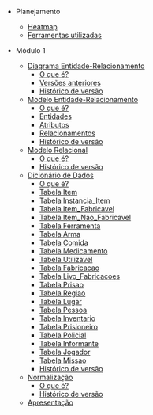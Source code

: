 [//]: # (<a href="/" style="text-decoration: none;">)

[//]: # (    <img alt="Brasao" src="assets/img.png" style="border-radius: 20%; padding: 20px">)

[//]: # (</a>)

* Planejamento
  - [Heatmap](Planejamento/Heatmap.md)
  - [Ferramentas utilizadas](Planejamento/Ferramentas.md)

* Módulo 1
  - [Diagrama Entidade-Relacionamento](Modulo-1/DER.md)
    * [O que é?](Modulo-1/DER.md#o-que-é)
    * [Versões anteriores](Modulo-1/DER.md#versões-anteriores)
    * [Histórico de versão](Modulo-1/DER.md#histórico-de-versão)
  - [Modelo Entidade-Relacionamento](Modulo-1/MER.md)
    * [O que é?](Modulo-1/MER.md#o-que-é)
    * [Entidades](Modulo-1/MER.md#entidades)
    * [Atributos](Modulo-1/MER.md#atributos)
    * [Relacionamentos](Modulo-1/MER.md#relacionamentos)
    * [Histórico de versão](Modulo-1/MER.md#histórico-de-versão)
  - [Modelo Relacional](Modulo-1/MERL.md)
    * [O que é?](Modulo-1/MERL.md#o-que-é)
    * [Histórico de versão](Modulo-1/MERL.md#histórico-de-versão)
  - [Dicionário de Dados](Modulo-1/DD)
    * [O que é?](Modulo-1/DD#o-que-é)
    * [Tabela Item](Modulo-1/DD#tabela-item)
    * [Tabela Instancia_Item](Modulo-1/DD#tabela-instancia_item)
    * [Tabela Item_Fabricavel](Modulo-1/DD#tabela-item_fabricavel)
    * [Tabela Item_Nao_Fabricavel](Modulo-1/DD#tabela-item_nao_fabricavel)
    * [Tabela Ferramenta](Modulo-1/DD#tabela-ferramenta)
    * [Tabela Arma](Modulo-1/DD#tabela-arma)
    * [Tabela Comida](Modulo-1/DD#tabela-comida)
    * [Tabela Medicamento](Modulo-1/DD#tabela-medicamento)
    * [Tabela Utilizavel](Modulo-1/DD#tabela-utilizavel)
    * [Tabela Fabricacao](Modulo-1/DD#tabela-fabricacao)
    * [Tabela Livo_Fabricacoes](Modulo-1/DD#tabela-livro_fabricacoes)
    * [Tabela Prisao](Modulo-1/DD#tabela-prisao)
    * [Tabela Regiao](Modulo-1/DD#tabela-regiao)
    * [Tabela Lugar](Modulo-1/DD#tabela-lugar)
    * [Tabela Pessoa](Modulo-1/DD#tabela-pessoa)
    * [Tabela Inventario](Modulo-1/DD#tabela-inventario)
    * [Tabela Prisioneiro](Modulo-1/DD#tabela-prisioneiro)
    * [Tabela Policial](Modulo-1/DD#tabela-policial)
    * [Tabela Informante](Modulo-1/DD#tabela-informante)
    * [Tabela Jogador](Modulo-1/DD#tabela-jogador)
    * [Tabela Missao](Modulo-1/DD#tabela-missao)
    * [Histórico de versão](Modulo-1/DD#histórico-de-versão)
  - [Normalização](Modulo-1/NORM.md)
    * [O que é?](Modulo-1/NORM.md#o-que-é)
    * [Histórico de versão](Modulo-1/NORM.md#histórico-de-versão)
  - [Apresentação](Modulo-1/Modulo1.md)


